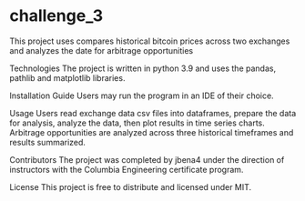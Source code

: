 # challenge_3

This project uses compares historical bitcoin prices across two exchanges and analyzes the date for arbitrage opportunities

Technologies
The project is written in python 3.9 and uses the pandas, pathlib and matplotlib libraries.

Installation Guide
Users may run the program in an IDE of their choice.

Usage
Users read exchange data csv files into dataframes, prepare the data for analysis, analyze the data, then plot results in time series charts. Arbitrage opportunities are analyzed across three historical timeframes and results summarized.

Contributors
The project was completed by jbena4 under the direction of instructors with the Columbia Engineering certificate program.

License
This project is free to distribute and licensed under MIT.
